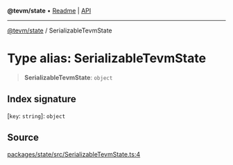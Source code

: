 **@tevm/state** • [Readme](../README.md) \| [API](../globals.md)

***

[@tevm/state](../README.md) / SerializableTevmState

# Type alias: SerializableTevmState

> **SerializableTevmState**: `object`

## Index signature

 \[`key`: `string`\]: `object`

## Source

[packages/state/src/SerializableTevmState.ts:4](https://github.com/evmts/tevm-monorepo/blob/main/packages/state/src/SerializableTevmState.ts#L4)
